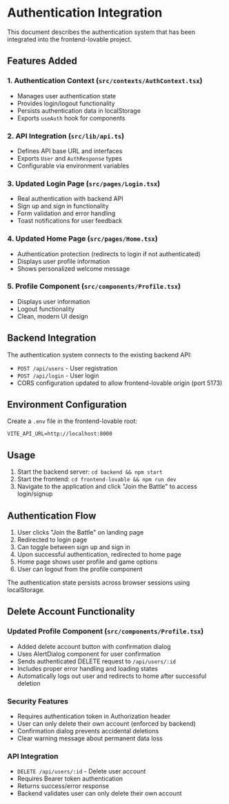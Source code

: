 # Authentication Integration

This document describes the authentication system that has been integrated into the frontend-lovable project.

## Features Added

### 1. Authentication Context (`src/contexts/AuthContext.tsx`)
- Manages user authentication state
- Provides login/logout functionality
- Persists authentication data in localStorage
- Exports `useAuth` hook for components

### 2. API Integration (`src/lib/api.ts`)
- Defines API base URL and interfaces
- Exports `User` and `AuthResponse` types
- Configurable via environment variables

### 3. Updated Login Page (`src/pages/Login.tsx`)
- Real authentication with backend API
- Sign up and sign in functionality
- Form validation and error handling
- Toast notifications for user feedback

### 4. Updated Home Page (`src/pages/Home.tsx`)
- Authentication protection (redirects to login if not authenticated)
- Displays user profile information
- Shows personalized welcome message

### 5. Profile Component (`src/components/Profile.tsx`)
- Displays user information
- Logout functionality
- Clean, modern UI design

## Backend Integration

The authentication system connects to the existing backend API:
- `POST /api/users` - User registration
- `POST /api/login` - User login
- CORS configuration updated to allow frontend-lovable origin (port 5173)

## Environment Configuration

Create a `.env` file in the frontend-lovable root:
```
VITE_API_URL=http://localhost:8000
```

## Usage

1. Start the backend server: `cd backend && npm start`
2. Start the frontend: `cd frontend-lovable && npm run dev`
3. Navigate to the application and click "Join the Battle" to access login/signup

## Authentication Flow

1. User clicks "Join the Battle" on landing page
2. Redirected to login page
3. Can toggle between sign up and sign in
4. Upon successful authentication, redirected to home page
5. Home page shows user profile and game options
6. User can logout from the profile component

The authentication state persists across browser sessions using localStorage.

## Delete Account Functionality

### Updated Profile Component (`src/components/Profile.tsx`)
- Added delete account button with confirmation dialog
- Uses AlertDialog component for user confirmation
- Sends authenticated DELETE request to `/api/users/:id`
- Includes proper error handling and loading states
- Automatically logs out user and redirects to home after successful deletion

### Security Features
- Requires authentication token in Authorization header
- User can only delete their own account (enforced by backend)
- Confirmation dialog prevents accidental deletions
- Clear warning message about permanent data loss

### API Integration
- `DELETE /api/users/:id` - Delete user account
- Requires Bearer token authentication
- Returns success/error response
- Backend validates user can only delete their own account
